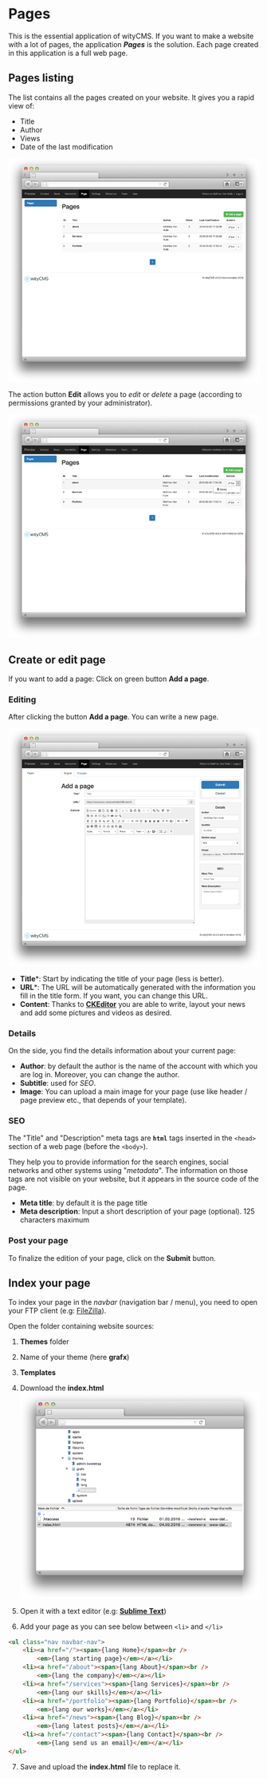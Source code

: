 # Pages

This is the essential application of wityCMS. If you want to make a website with a lot of pages, the application ***Pages*** is the solution. Each page created in this application is a full web page.

## Pages listing

The list contains all the pages created on your website. It gives you a rapid view of:

* Title
* Author
* Views
* Date of the last modification

![](../images/pages-listing.png)

The action button **Edit** allows you to *edit* or *delete* a page (according to permissions granted by your administrator).

![](../images/pages-buttons.png)
## Create or edit page

If you want to add a page: Click on green button **Add a page**.

### Editing

After clicking the button **Add a page**. You can write a new page.

![](../images/pages-add.png)

* **Title***: Start by indicating the title of your page (less is better).
* **URL***: The URL will be automatically generated with the information you fill in the title form. If you want, you can change this URL.
* **Content**: Thanks to **[CKEditor](http://docs.ckeditor.com/)** you are able to write, layout your news and add some pictures and videos as desired.

### Details

On the side, you find the details information about your current page:

* **Author**: by default the author is the name of the account with which you are log in. Moreover, you can change the author.
* **Subtitle**: used for *SEO*.
* **Image**: You can upload a main image for your page (use like header / page preview etc., that depends of your template).

### SEO

The "Title" and "Description" meta tags are **`html`** tags inserted in the `<head>` section of a web page (before the `<body>`).

They help you to provide information for the search engines, social networks and other systems using "*metadata*". The information on those tags are not visible on your website, but it appears in the source code of the page.

* **Meta title**: by default it is the page title
* **Meta description**: Input a short description of your page (optional). 125 characters maximum

### Post your page

To finalize the edition of your page, click on the **Submit** button.

## Index your page

To index your page in the *navbar* (navigation bar / menu), you need to open your FTP client (e.g: [FileZilla](https://filezilla-project.org)).

Open the folder containing website sources:

1. **Themes** folder
2. Name of your theme (here **grafx**)
3. **Templates**
4. Download the **index.html**
![](../images/pages-filezilla.png)

5. Open it with a text editor (e.g: [**Sublime Text**](https://www.sublimetext.com/))
6. Add your page as you can see below between `<li>` and `</li>`
```html
<ul class="nav navbar-nav">
    <li><a href="/"><span>{lang Home}</span><br />
        <em>{lang starting page}</em></a></li>
    <li><a href="/about"><span>{lang About}</span><br />
        <em>{lang the company}</em></a></li>
    <li><a href="/services"><span>{lang Services}</span><br />
        <em>{lang our skills}</em></a></li>
    <li><a href="/portfolio"><span>{lang Portfolio}</span><br />
        <em>{lang our works}</em></a></li>
    <li><a href="/news"><span>{lang Blog}</span><br />
        <em>{lang latest posts}</em></a></li>
    <li><a href="/contact"><span>{lang Contact}</span><br />
        <em>{lang send us an email}</em></a></li>
</ul>
```

7. Save and upload the **index.html** file to replace it.
